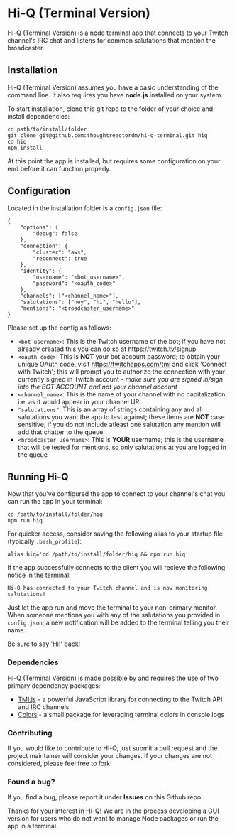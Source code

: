 # Hi-Q (Terminal Version)

Hi-Q (Terminal Version) is a node terminal app that connects to your Twitch channel's IRC chat and listens for common salutations that mention the broadcaster.

## Installation

Hi-Q (Terminal Version) assumes you have a basic understanding of the command line. It also requires you have **node.js** installed on your system.

To start installation, clone this git repo to the folder of your choice and install dependencies:

````
cd path/to/install/folder
git clone git@github.com:thoughtreactordm/hi-q-terminal.git hiq
cd hiq
npm install
````

At this point the app is installed, but requires some configuration on your end before it can function properly.

## Configuration
Located in the installation folder is a `config.json` file:

````
{
	"options": {
		"debug": false
	},
	"connection": {
		"cluster": "aws",
		"reconnect": true
	},
	"identity": {
		"username": "<bot_username>",
		"password": "<oauth_code>"
	},
	"channels": ["<channel_name>"],
	"salutations": ["hey", "hi", "hello"],
	"mentions": "<broadcaster_username>"
}
````

Please set up the config as follows:

 - `<bot_username>`: This is the Twitch username of the bot; if you have not already created this you can do so at https://twitch.tv/signup
 - `<oauth_code>`: This is **NOT** your bot account password; to obtain your unique OAuth code, visit https://twitchapps.com/tmi and click 'Connect with Twitch'; this will prompt you to authorize the connection with your currently signed in Twitch account - *make sure you are signed in/sign into the BOT ACCOUNT and not your channel account*
 - `<channel_name>`: This is the name of your channel with no capitalization; i.e. as it would appear in your channel URL
 - `"salutations"`: This is an array of strings containing any and all salutations you want the app to test against; these items are **NOT** case sensitive; if you do not include atleast one salutation any mention will add that chatter to the queue
 - `<broadcaster_username>`: This is **YOUR** username; this is the username that will be tested for mentions, so only salutations at you are logged in the queue

## Running Hi-Q

Now that you've configured the app to connect to your channel's chat you can run the app in your terminal:

````
cd /path/to/install/folder/hiq
npm run hiq
````

For quicker access, consider saving the following alias to your startup file (typically `.bash_profile`):
````
alias hiq='cd /path/to/install/folder/hiq && npm run hiq'
````

If the app successfully connects to the client you will recieve the following notice in the terminal:
````
Hi-Q has connected to your Twitch channel and is now monitoring salutations!
````

Just let the app run and move the terminal to your non-primary monitor. When someone mentions you with any of the salutations you provided in `config.json`, a new notification will be added to the terminal telling you their name. 

Be sure to say 'Hi!' back!

### Dependencies
Hi-Q (Terminal Version) is made possible by and requires the use of two primary dependency packages:
 - [TMI.js](https://www.npmjs.com/package/tmi.js/) - a powerful JavaScript library for connecting to the Twitch API and IRC channels
 - [Colors](https://www.npmjs.com/package/colors) - a small package for leveraging terminal colors in console logs

### Contributing
If you would like to contribute to Hi-Q, just submit a pull request and the project maintainer will consider your changes. If your changes are not considered, please feel free to fork!

### Found a bug?
If you find a bug, please report it under **Issues** on this Github repo.

Thanks for your interest in Hi-Q! We are in the process developing a GUI version for users who do not want to manage Node packages or run the app in a terminal.
